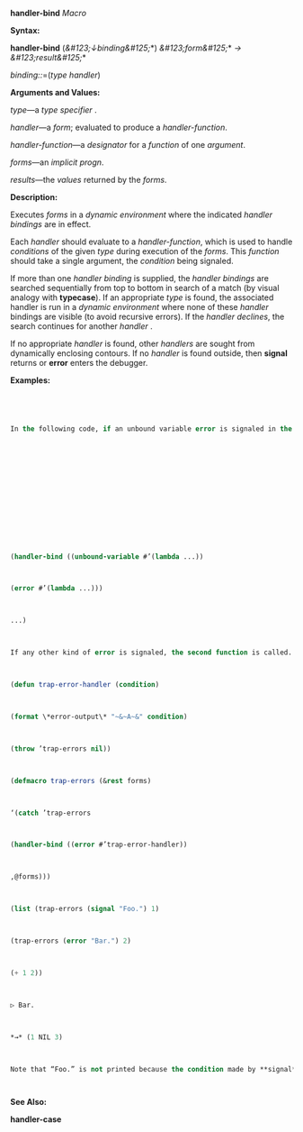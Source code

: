 **handler-bind** *Macro* 



**Syntax:** 



**handler-bind** (*\&#123;↓binding\&#125;*\*) *\&#123;form\&#125;*\* *→ \&#123;result\&#125;*\* 



*binding::*=(*type handler*) 



**Arguments and Values:** 



*type*—a *type specifier* . 



*handler*—a *form*; evaluated to produce a *handler-function*. 



*handler-function*—a *designator* for a *function* of one *argument*. 



*forms*—an *implicit progn*. 



*results*—the *values* returned by the *forms*. 



**Description:** 



Executes *forms* in a *dynamic environment* where the indicated *handler bindings* are in effect. 



Each *handler* should evaluate to a *handler-function*, which is used to handle *conditions* of the given *type* during execution of the *forms*. This *function* should take a single argument, the *condition* being signaled. 



If more than one *handler binding* is supplied, the *handler bindings* are searched sequentially from top to bottom in search of a match (by visual analogy with **typecase**). If an appropriate *type* is found, the associated handler is run in a *dynamic environment* where none of these *handler* bindings are visible (to avoid recursive errors). If the *handler declines*, the search continues for another *handler* . 



If no appropriate *handler* is found, other *handlers* are sought from dynamically enclosing contours. If no *handler* is found outside, then **signal** returns or **error** enters the debugger. 



**Examples:**
```lisp
 



In the following code, if an unbound variable error is signaled in the body (and not handled by an intervening handler), the first function is called. 







 



 



(handler-bind ((unbound-variable #’(lambda ...)) 



(error #’(lambda ...))) 



...) 



If any other kind of error is signaled, the second function is called. In either case, neither handler is active while executing the code in the associated function. 



(defun trap-error-handler (condition) 



(format \*error-output\* "~&~A~&" condition) 



(throw ’trap-errors nil)) 



(defmacro trap-errors (&rest forms) 



‘(catch ’trap-errors 



(handler-bind ((error #’trap-error-handler)) 



,@forms))) 



(list (trap-errors (signal "Foo.") 1) 



(trap-errors (error "Bar.") 2) 



(+ 1 2)) 



▷ Bar. 



*→* (1 NIL 3) 



Note that “Foo.” is not printed because the condition made by **signal** is a *simple condition*, which is not of *type* **error**, so it doesn’t trigger the handler for **error** set up by trap-errors. 




```
**See Also:** 



**handler-case** 



